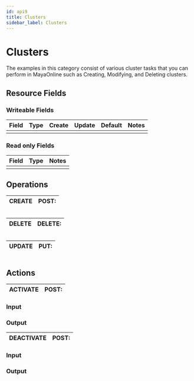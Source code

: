 ```yaml
---
id: api9
title: Clusters
sidebar_label: Clusters
---
```


# Clusters

The examples in this category consist of various cluster tasks that you can perform in MayaOnline such as Creating, Modifying, and Deleting clusters.

## Resource Fields

### Writeable Fields

| Field | Type | Create | Update | Default | Notes |
| :--- | :--- | :--- | :--- | :--- | :--- |
|  |  |  |  |  |  |

### Read only Fields

| Field | Type | Notes |
| :--- | :--- | :--- |
|  |  |  |

## Operations

| CREATE | POST: |
| :--- | :--- |


```

```

| DELETE | DELETE: |
| :--- | :--- |


```

```

| UPDATE | PUT: |
| :--- | :--- |


```

```

## Actions

| ACTIVATE | POST: |
| :--- | :--- |


### Input



### Output



| DEACTIVATE | POST: |
| :--- | :--- |


### Input



### Output



